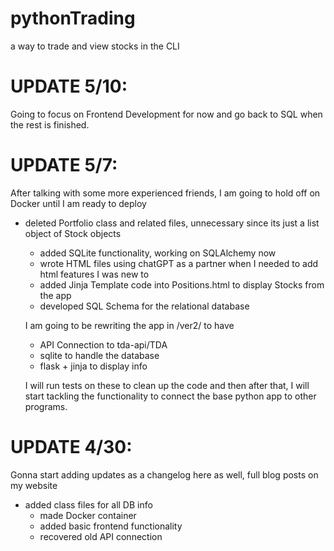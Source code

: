 # pythonTrading
a way to trade and view stocks in the CLI

# UPDATE 5/10: 

Going to focus on Frontend Development for now and go back to SQL when the rest is finished.


# UPDATE 5/7: 

After talking with some more experienced friends, I am going to hold off on Docker until I am ready to deploy

- deleted Portfolio class and related files, unnecessary since its just a list object of Stock objects
  + added SQLite functionality, working on SQLAlchemy now
  + wrote HTML files using chatGPT as a partner when I needed to add html features I was new to
  + added Jinja Template code into Positions.html to display Stocks from the app
  + developed SQL Schema for the relational database
  
  I am going to be rewriting the app in /ver2/ to have
    - API Connection to tda-api/TDA
    - sqlite to handle the database
    - flask + jinja to display info
    
  I will run tests on these to clean up the code and then after that, I will start tackling the functionality to connect the base python app to other programs.


# UPDATE 4/30: 

Gonna start adding updates as a changelog here as well, full blog posts on my website

+ added class files for all DB info
  + made Docker container
  + added basic frontend functionality
  + recovered old API connection
